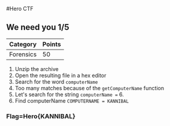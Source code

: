 #Hero CTF
## We need you 1/5

Category | Points 
--- | --- 
Forensics | 50 

1. Unzip the archive 
2. Open the resulting file in a hex editor 
3. Search for the word `computerName` 
4. Too many matches because of the `getComputerName` function 
5. Let's search for the string `computerName =` 6. 
6. Find computerName `COMPUTERNAME = KANNIBAL`

### Flag=Hero{KANNIBAL}
         